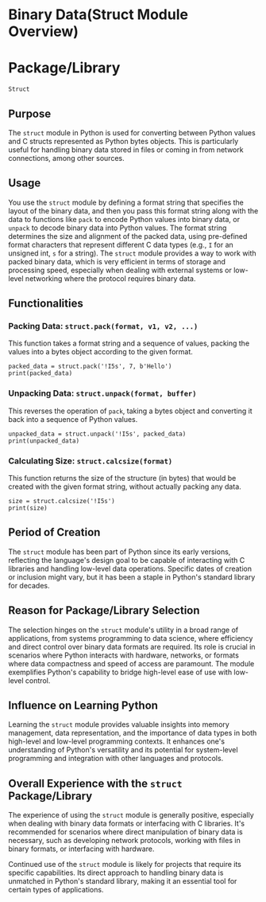 # Binary Data(Struct Module Overview) 

# Package/Library
`Struct`

## Purpose
The `struct` module in Python is used for converting between Python values and C structs represented as Python bytes objects. This is particularly useful for handling binary data stored in files or coming in from network connections, among other sources.

## Usage
You use the `struct` module by defining a format string that specifies the layout of the binary data, and then you pass this format string along with the data to functions like `pack` to encode Python values into binary data, or `unpack` to decode binary data into Python values. The format string determines the size and alignment of the packed data, using pre-defined format characters that represent different C data types (e.g., `I` for an unsigned int, `s` for a string).
The `struct` module provides a way to work with packed binary data, which is very efficient in terms of storage and processing speed, especially when dealing with external systems or low-level networking where the protocol requires binary data.

## Functionalities

### Packing Data: `struct.pack(format, v1, v2, ...)`
This function takes a format string and a sequence of values, packing the values into a bytes object according to the given format.
```
packed_data = struct.pack('!I5s', 7, b'Hello')
print(packed_data)
```
### Unpacking Data: `struct.unpack(format, buffer)`
This reverses the operation of `pack`, taking a bytes object and converting it back into a sequence of Python values.
```
unpacked_data = struct.unpack('!I5s', packed_data)
print(unpacked_data)

```
### Calculating Size: `struct.calcsize(format)` 
This function returns the size of the structure (in bytes) that would be created with the given format string, without actually packing any data.
```
size = struct.calcsize('!I5s')
print(size)

```
## Period of Creation
The `struct` module has been part of Python since its early versions, reflecting the language's design goal to be capable of interacting with C libraries and handling low-level data operations. Specific dates of creation or inclusion might vary, but it has been a staple in Python's standard library for decades.

## Reason for Package/Library Selection
The selection hinges on the `struct` module's utility in a broad range of applications, from systems programming to data science, where efficiency and direct control over binary data formats are required. Its role is crucial in scenarios where Python interacts with hardware, networks, or formats where data compactness and speed of access are paramount. The module exemplifies Python's capability to bridge high-level ease of use with low-level control.

## Influence on Learning Python
Learning the `struct` module provides valuable insights into memory management, data representation, and the importance of data types in both high-level and low-level programming contexts. It enhances one's understanding of Python's versatility and its potential for system-level programming and integration with other languages and protocols.

## Overall Experience with the `struct` Package/Library
The experience of using the `struct` module is generally positive, especially when dealing with binary data formats or interfacing with C libraries. It's recommended for scenarios where direct manipulation of binary data is necessary, such as developing network protocols, working with files in binary formats, or interfacing with hardware.

Continued use of the `struct` module is likely for projects that require its specific capabilities. Its direct approach to handling binary data is unmatched in Python's standard library, making it an essential tool for certain types of applications.








